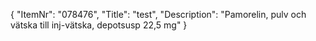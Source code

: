{
  "ItemNr": "078476",
  "Title": "test",
  "Description": "Pamorelin, pulv och vätska till inj-vätska, depotsusp 22,5 mg"
}